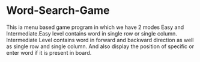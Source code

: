 # Word-Search-Game
This ia menu based game program in which we have 2 modes Easy and Intermediate.Easy level contains word in single row or single column.
Intermediate Level contains word in forward and backward direction as well as single row and single column.
 And also display the position of specific or enter word if it is present in board.
